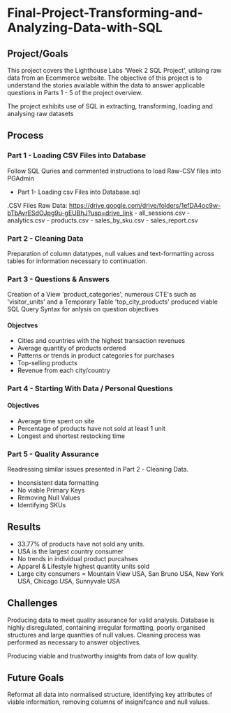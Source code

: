 # Final-Project-Transforming-and-Analyzing-Data-with-SQL

## Project/Goals

This project covers the Lighthouse Labs 'Week 2 SQL Project', utilsing raw data from an Ecommerce website. The objective of this project is to understand the stories available within the data to answer applicable questions in Parts 1 - 5 of the project overview. 

The project exhibits use of SQL in extracting, transforming, loading and analysing raw datasets


## Process

### Part 1 - Loading CSV Files into Database
Follow SQL Quries and commented instructions to load Raw-CSV files into PGAdmin

- Part 1- Loading csv Files into Database.sql 

.CSV Files
    Raw Data:
        https://drive.google.com/drive/folders/1efDA4oc9w-bTbAvrESdOJpg9u-gEUBhJ?usp=drive_link
    - all_sessions.csv
    - analytics.csv
    - products.csv
    - sales_by_sku.csv
    - sales_report.csv


### Part 2 - Cleaning Data

Preparation of column datatypes, null values and text-formatting across tables for information necessary to continuation.

### Part 3 - Questions & Answers

Creation of a View 'product_categories', numerous CTE's such as 'visitor_units' and a Temporary Table 'top_city_products' produced viable SQL Query Syntax for anlysis on question objectives

#### Objectves
- Cities and countries with the highest transaction revenues
- Average quantity of products ordered
- Patterns or trends in product categories for purchases
- Top-selling products
- Revenue from each city/country

### Part 4 - Starting With Data / Personal Questions

#### Objectives
- Average time spent on site
- Percentage of products have not sold at least 1 unit
- Longest and shortest restocking time

### Part 5 - Quality Assurance
Readressing similar issues presented in Part 2 - Cleaning Data.

- Inconsistent data formatting
- No viable Primary Keys
- Removing Null Values
- Identifying SKUs

## Results
- 33.77% of products have not sold any units.
- USA is the largest country consumer
- No trends in individual product purcahses
- Apparel & Lifestyle highest quantity units sold
- Large city consumers = Mountain View USA, San Bruno USA, New York USA, Chicago USA, Sunnyvale USA

## Challenges 

Producing data to meet quality assurance for valid analysis. 
    Database is highly disregulated, containing irregular formatting, poorly organised structures and large quantties of null values. Cleaning process was performed as necessary to answer objectives.

Producing viable and trustworthy insights from data of low quality.

## Future Goals
Reformat all data into normalised structure, identifying key attributes of viable information, removing columns of insignifcance and null values.
